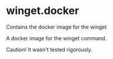 # winget.docker
Contains the docker image for the winget

A docker image for the winget command.

Caution! It wasn't tested rigorously.
